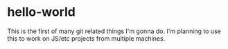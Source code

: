 # hello-world
This is the first of many git related things I'm gonna do. I'm planning to use this to work on JS/etc projects from multiple machines.
